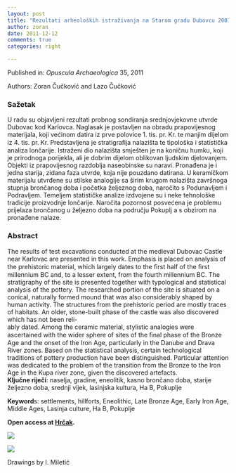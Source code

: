 ```yaml
---
layout: post
title: "Rezultati arheoloških istraživanja na Starom gradu Dubovcu 2001. godine / Archaeological excavations at the old castle of Dubovac in 2000."
author: zoran
date: 2011-12-12
comments: true
categories: right

---
```


Published in: _Opuscula Archaeologica_ 35, 2011  
  
Authors: Zoran Čučković and Lazo Čučković  

### Sažetak

U radu su objavljeni rezultati probnog sondiranja srednjovjekovne utvrde Dubovac kod Karlovca. Naglasak je postavljen na obradu prapovijesnog materijala, koji većinom datira iz prve polovice 1. tis. pr. Kr. te manjim dijelom iz 4. tis. pr. Kr. Predstavljena je stratigraﬁja nalazišta te tipološka i statistička analiza lončarije. Istraženi dio nalazišta smješten je na koničnu humku, koji je prirodnoga porijekla, ali je dobrim dijelom oblikovan ljudskim djelovanjem. Objekti iz prapovijesnog razdoblja naseobinske su naravi. Pronađena je i jedna starija, zidana faza utvrde, koja nije pouzdano datirana. U keramičkom materijalu utvrđene su stilske analogije sa širim krugom nalazišta završnoga stupnja brončanog doba i početka željeznog doba, naročito s Podunavljem i Podravljem. Temeljem statističke analize izdvojene su i neke tehnološke tradicije proizvodnje lončarije. Naročita pozornost posvećena je problemu prijelaza brončanog u željezno doba na području Pokuplj a s obzirom na pronađene nalaze.  

### Abstract

The results of test excavations conducted at the medieval Dubovac Castle near Karlovac are presented in this work. Emphasis is placed on analysis of the prehistoric material, which largely dates to the ﬁrst half of the ﬁrst millennium BC and, to a lesser extent, from the fourth millennium BC. The stratigraphy of the site is presented together with typological and statistical analysis of the pottery. The researched portion of the site is situated on a conical, naturally formed mound that was also considerably shaped by human activity. The structures from the prehistoric period are mostly traces of habitats. An older, stone-built phase of the castle was also discovered which has not been reli-  
ably dated. Among the ceramic material, stylistic analogies were ascertained with the wider sphere of sites of the ﬁnal phase of the Bronze Age and the onset of the Iron Age, particularly in the Danube and Drava River zones. Based on the statistical analysis, certain technological traditions of pottery production have been distinguished. Particular attention was dedicated to the problem of the transition from the Bronze to the Iron Age in the Kupa river zone, given the discovered artefacts.  
**Ključne riječi**: naselja, gradine, eneolitik, kasno brončano doba, starije željezno doba, srednji vijek, lasinjska kultura, Ha B, Pokuplje  
  
**Keyword**s: settlements, hillforts, Eneolithic, Late Bronze Age, Early Iron Age, Middle Ages, Lasinja culture, Ha B, Pokuplje  
  
**Open access at [Hrčak](https://hrcak.srce.hr/75445).**
  
  

[![](https://1.bp.blogspot.com/-4Ix9uwLD234/Wi-PMsEVyAI/AAAAAAAABHk/l-eTKld537IH1DiIsY2k926HifKqgxrXQCLcBGAs/s1600/2011-Dubovac.png)](https://1.bp.blogspot.com/-4Ix9uwLD234/Wi-PMsEVyAI/AAAAAAAABHk/l-eTKld537IH1DiIsY2k926HifKqgxrXQCLcBGAs/s1600/2011-Dubovac.png)

  
  

[![](https://4.bp.blogspot.com/-p1HR8Ln1xw0/Wi-PMfljOGI/AAAAAAAABHg/qeT_-smhwRs7R1cllvqZAEBSa8xWNY9bgCLcBGAs/s1600/2011-Dubovac2.png)](https://4.bp.blogspot.com/-p1HR8Ln1xw0/Wi-PMfljOGI/AAAAAAAABHg/qeT_-smhwRs7R1cllvqZAEBSa8xWNY9bgCLcBGAs/s1600/2011-Dubovac2.png)

Drawings by I. Miletić